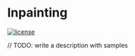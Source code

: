 # Inpainting
[![license](https://img.shields.io/github/license/mashape/apistatus.svg?style=flat-square)]()

// TODO: write a description with samples